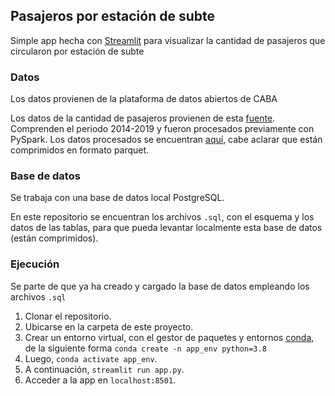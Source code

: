 ## Pasajeros por estación de subte

Simple app hecha con [Streamlit](https://www.streamlit.io/) para visualizar la cantidad de pasajeros que circularon por estación de subte

### Datos

Los datos provienen de la plataforma de datos abiertos de CABA

Los datos de la cantidad de pasajeros provienen de esta [fuente](https://data.buenosaires.gob.ar/dataset/subte-viajes-molinetes). Comprenden el periodo 2014-2019 y fueron procesados previamente con PySpark. Los datos procesados se encuentran [aquí](https://gdostorage.blob.core.windows.net/gcontainer/molinetes.gzip), cabe aclarar que están comprimidos en formato parquet.

### Base de datos

Se trabaja con una base de datos local PostgreSQL.

En este repositorio se encuentran los archivos `.sql`, con el esquema y los datos de las tablas, para que pueda levantar localmente esta base de datos (están comprimidos).

### Ejecución

Se parte de que ya ha creado y cargado la base de datos empleando los archivos `.sql`

1. Clonar el repositorio.
2. Ubicarse en la carpeta de este proyecto.
3. Crear un entorno virtual, con el gestor de paquetes y entornos [conda](https://docs.conda.io/en/latest/), de la siguiente forma `conda create -n app_env python=3.8`
4. Luego, `conda activate app_env`.
5. A continuación, `streamlit run app.py`.
6. Acceder a la app en `localhost:8501`.

